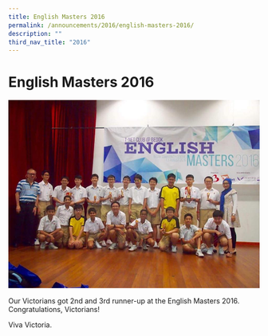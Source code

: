 ```yaml
---
title: English Masters 2016
permalink: /announcements/2016/english-masters-2016/
description: ""
third_nav_title: "2016"
---
```

# **English Masters 2016**


![](/images/English-3.jpg)

Our Victorians got 2nd and 3rd runner-up at the English Masters 2016. Congratulations, Victorians!

Viva Victoria.
